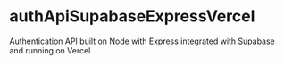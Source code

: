 # authApiSupabaseExpressVercel
Authentication API built on Node with Express integrated with Supabase and running on Vercel
